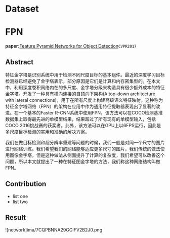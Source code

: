 # Dataset

# FPN
**paper:**[Feature Pyramid Networks for Object Detection](https://arxiv.org/abs/1612.03144)`CVPR2017`

## Abstract
特征金字塔是识别系统中用于检测不同尺度目标的基本组件。最近的深度学习目标检测器已经避免了金字塔表示，部分原因是它们是计算和内存密集型的。在本文中，利用深度卷积网络内在的多尺度、金字塔分级来构造具有很少额外成本的特征金字塔。开发了一种具有横向连接的自顶向下架构(A top-down architecture with lateral connections)，用于在所有尺度上构建高级语义特征映射。这种称为特征金字塔网络（FPN）的架构在应用中作为通用特征提取器表现出了显著的改进。在一个基本的Faster R-CNN系统中使用FPN，该方法可以在COCO检测基准数据集上取得最先进的单模型结果，结果超过了所有现有的单模型输入，包括COCO 2016挑战赛的获奖者。此外，该方法可以在GPU上以6FPS运行，因此是多尺度目标检测的实用和准确的解决方案。

我们在做目标检测和超分辨率重建等问题的时候，我们一般是对同一个尺寸的图片进行网络训练。我们希望我们的网络能够适应更多尺寸的图片，我们传统的做法使用图像金字塔，但是这种做法从侧面提升了计算的复杂度，我们希望可以改善这个问题，所以本文就提出了一种在特征图金字塔的方法，我们称这种网络结构叫做FPN。

## Contribution
- list one
- list two
## Result

![network]ima/7CQPBNNA29GGIFV2B2J0.png
